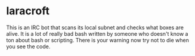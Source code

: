 # laracroft 
This is an IRC bot that scans its local subnet and checks what
boxes are alive. It is a lot of really bad bash written by someone
who doesn't know a ton about bash or scripting. There is your warning
now try not to die when you see the code.
